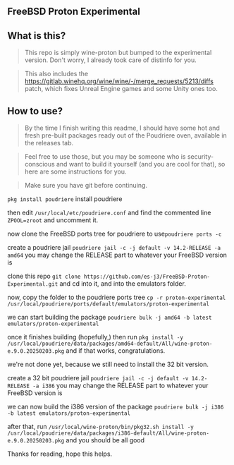 ## FreeBSD Proton Experimental

## What is this?
> This repo is simply wine-proton but bumped to the experimental version. Don't worry, I already took care of distinfo for you.

> This also includes the https://gitlab.winehq.org/wine/wine/-/merge_requests/5213/diffs patch, which fixes Unreal Engine games and some Unity ones too.

## How to use?
> By the time I finish writing this readme, I should have some hot and fresh pre-built packages ready out of the Poudriere oven, available in the releases tab.

> Feel free to use those, but you may be someone who is security-conscious and want to build it yourself (and you are cool for that), so here are some instructions for you.

> Make sure you have git before continuing.

```pkg install poudriere``` install poudriere

then edit ```/usr/local/etc/poudriere.conf``` and find the commented line ```ZPOOL=zroot``` and uncomment it.

now clone the FreeBSD ports tree for poudriere to use```poudriere ports -c```

create a poudriere jail ```poudriere jail -c -j default -v 14.2-RELEASE -a amd64``` you may change the RELEASE part to whatever your FreeBSD version is

clone this repo ```git clone https://github.com/es-j3/FreeBSD-Proton-Experimental.git``` and cd into it, and into the emulators folder.

now, copy the folder to the poudriere ports tree ```cp -r proton-experimental /usr/local/poudriere/ports/default/emulators/proton-experimental``` 

we can start building the package ```poudriere bulk -j amd64 -b latest emulators/proton-experimental```

once it finishes building (hopefully,) then run ```pkg install -y /usr/local/poudriere/data/packages/amd64-default/All/wine-proton-e.9.0.20250203.pkg``` and if that works, congratulations. 

we're not done yet, because we still need to install the 32 bit version.

create a 32 bit poudriere jail ```poudriere jail -c -j default -v 14.2-RELEASE -a i386``` you may change the RELEASE part to whatever your FreeBSD version is

we can now build the i386 version of the package ```poudriere bulk -j i386 -b latest emulators/proton-experimental```

after that, run ```/usr/local/wine-proton/bin/pkg32.sh install -y /usr/local/poudriere/data/packages/i386-default/All/wine-proton-e.9.0.20250203.pkg``` and you should be all good

Thanks for reading, hope this helps.
